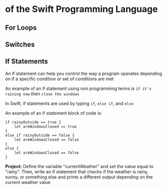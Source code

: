 # of the Swift Programming Language


## For Loops


## Switches


## If Statements
An if statement can help you control the way a program operates depending on if a specific condition or set of conditions are met

An example of an if statement using non programming terms is ````if it's raining now```` then ````close the windows````

In Swift, if statements are used by typing ````if````, ````else if````, and ````else````

An example of an if statement block of code is:
````
if rainyOutside == true {
    let areWindowsClosed == true
}
else if rainyOutside == false {
    let areWindowsClosed == false
}
else {
    let areWindowsClosed == false
}
````

**Project:** Define the variable "currentWeather" and set the value equal to "rainy". Then, write an if statement that checks if the weather is rainy, sunny, or something else and prints a different output depending on the current weather value
